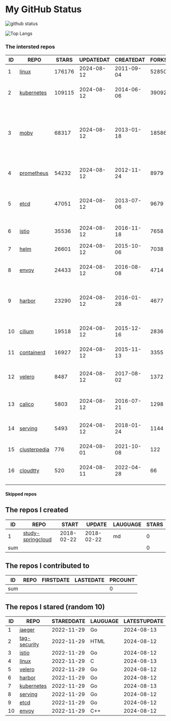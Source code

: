 # My GitHub Status

<img src="https://github-readme-stats-1.yihong0618.vercel.app/api?username=daoqingniu&show_icons=true&&&hide_title=true&count_private=true" alt="github status" />

![Top Langs](https://github-readme-stats-1.yihong0618.vercel.app/api/top-langs/?username=daoqingniu&layout=compact)

<!--START_SECTION:github_repos-->
### The intersted repos
| ID |                              REPO                               | STARS  | UPDATEDAT  | CREATEDAT  | FORKSCOUNT |                                                DESCRIPTIONS                                                |
|----|-----------------------------------------------------------------|--------|------------|------------|------------|------------------------------------------------------------------------------------------------------------|
|  1 | [linux](https://github.com/torvalds/linux)                      | 176176 | 2024-08-12 | 2011-09-04 |      52850 | Linux kernel source tree                                                                                   |
|  2 | [kubernetes](https://github.com/kubernetes/kubernetes)          | 109115 | 2024-08-12 | 2014-06-06 |      39092 | Production-Grade Container Scheduling and Management                                                       |
|  3 | [moby](https://github.com/moby/moby)                            |  68317 | 2024-08-12 | 2013-01-18 |      18586 | The Moby Project - a collaborative project for the container ecosystem to assemble container-based systems |
|  4 | [prometheus](https://github.com/prometheus/prometheus)          |  54232 | 2024-08-12 | 2012-11-24 |       8979 | The Prometheus monitoring system and time series database.                                                 |
|  5 | [etcd](https://github.com/etcd-io/etcd)                         |  47051 | 2024-08-12 | 2013-07-06 |       9679 | Distributed reliable key-value store for the most critical data of a distributed system                    |
|  6 | [istio](https://github.com/istio/istio)                         |  35536 | 2024-08-12 | 2016-11-18 |       7658 | Connect, secure, control, and observe services.                                                            |
|  7 | [helm](https://github.com/helm/helm)                            |  26601 | 2024-08-12 | 2015-10-06 |       7038 | The Kubernetes Package Manager                                                                             |
|  8 | [envoy](https://github.com/envoyproxy/envoy)                    |  24433 | 2024-08-12 | 2016-08-08 |       4714 | Cloud-native high-performance edge/middle/service proxy                                                    |
|  9 | [harbor](https://github.com/goharbor/harbor)                    |  23290 | 2024-08-12 | 2016-01-28 |       4677 | An open source trusted cloud native registry project that stores, signs, and scans content.                |
| 10 | [cilium](https://github.com/cilium/cilium)                      |  19518 | 2024-08-12 | 2015-12-16 |       2836 | eBPF-based Networking, Security, and Observability                                                         |
| 11 | [containerd](https://github.com/containerd/containerd)          |  16927 | 2024-08-12 | 2015-11-13 |       3355 | An open and reliable container runtime                                                                     |
| 12 | [velero](https://github.com/vmware-tanzu/velero)                |   8487 | 2024-08-12 | 2017-08-02 |       1372 | Backup and migrate Kubernetes applications and their persistent volumes                                    |
| 13 | [calico](https://github.com/projectcalico/calico)               |   5803 | 2024-08-12 | 2016-07-21 |       1298 | Cloud native networking and network security                                                               |
| 14 | [serving](https://github.com/knative/serving)                   |   5493 | 2024-08-12 | 2018-01-24 |       1144 | Kubernetes-based, scale-to-zero, request-driven compute                                                    |
| 15 | [clusterpedia](https://github.com/clusterpedia-io/clusterpedia) |    776 | 2024-08-01 | 2021-10-08 |        122 | The Encyclopedia of Kubernetes clusters                                                                    |
| 16 | [cloudtty](https://github.com/cloudtty/cloudtty)                |    520 | 2024-08-11 | 2022-04-28 |         66 | A Friendly Kubernetes CloudShell (Web Terminal) !                                                          |



#### Skipped repos
<!--END_SECTION:github_repos-->

<!--START_SECTION:my_github-->
## The repos I created
| ID  |                                 REPO                                 |   START    |   UPDATE   | LAUGUAGE | STARS |
|-----|----------------------------------------------------------------------|------------|------------|----------|-------|
|   1 | [study-springcloud](https://github.com/daoqingniu/study-springcloud) | 2018-02-22 | 2018-02-22 | md       |     0 |
| sum |                                                                      |            |            |          |     0 |

## The repos I contributed to
| ID  | REPO | FIRSTDATE | LASTEDATE | PRCOUNT |
|-----|------|-----------|-----------|---------|
| sum |      |           |           |       0 |

## The repos I stared (random 10)
| ID |                          REPO                          | STAREDDATE | LAUGUAGE | LATESTUPDATE |
|----|--------------------------------------------------------|------------|----------|--------------|
|  1 | [jaeger](https://github.com/jaegertracing/jaeger)      | 2022-11-29 | Go       | 2024-08-13   |
|  2 | [tag-security](https://github.com/cncf/tag-security)   | 2022-11-29 | HTML     | 2024-08-12   |
|  3 | [istio](https://github.com/istio/istio)                | 2022-11-29 | Go       | 2024-08-12   |
|  4 | [linux](https://github.com/torvalds/linux)             | 2022-11-29 | C        | 2024-08-13   |
|  5 | [velero](https://github.com/vmware-tanzu/velero)       | 2022-11-29 | Go       | 2024-08-12   |
|  6 | [harbor](https://github.com/goharbor/harbor)           | 2022-11-29 | Go       | 2024-08-12   |
|  7 | [kubernetes](https://github.com/kubernetes/kubernetes) | 2022-11-29 | Go       | 2024-08-13   |
|  8 | [serving](https://github.com/knative/serving)          | 2022-11-29 | Go       | 2024-08-12   |
|  9 | [etcd](https://github.com/etcd-io/etcd)                | 2022-11-29 | Go       | 2024-08-12   |
| 10 | [envoy](https://github.com/envoyproxy/envoy)           | 2022-11-29 | C++      | 2024-08-12   |

<!--END_SECTION:my_github-->
